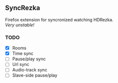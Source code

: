 ## SyncRezka
Firefox extension for syncronized watching HDRezka.<br>
<i>Very unstable!</i>

### TODO
- [x] Rooms
- [x] Time sync
- [ ] Pause/play sync
- [ ] Url sync
- [ ] Audio-track sync
- [ ] Slave-side pause/play 